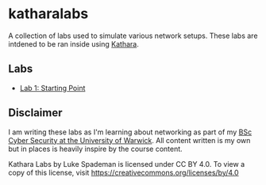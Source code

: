 # katharalabs

A collection of labs used to simulate various network setups. These labs are
intdened to be ran inside using
[Kathara](https://github.com/KatharaFramework/Kathara).

## Labs

* [Lab 1: Starting Point](./l001-startingpoint/)

## Disclaimer

I am writing these labs as I'm learning about networking as part of my
[BSc Cyber Security at the University of Warwick](https://warwick.ac.uk/fac/sci/wmg/education/undergraduate/cyber/).
All content written is my own but in places is heavily inspire by the course
content.

Kathara Labs by Luke Spademan is licensed under CC BY 4.0. To view a copy of
this license, visit https://creativecommons.org/licenses/by/4.0 
